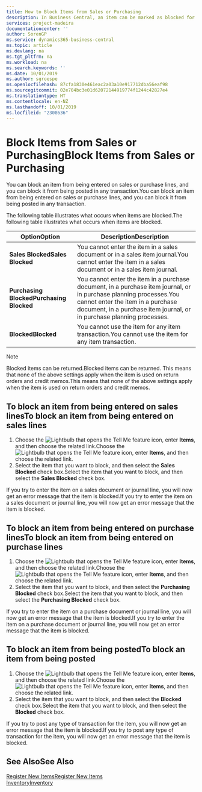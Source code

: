 ```yaml
---
title: How to Block Items from Sales or Purchasing
description: In Business Central, an item can be marked as blocked for sales, blocked for purchase, or blocked for all purposes.
services: project-madeira
documentationcenter: ''
author: SorenGP
ms.service: dynamics365-business-central
ms.topic: article
ms.devlang: na
ms.tgt_pltfrm: na
ms.workload: na
ms.search.keywords: ''
ms.date: 10/01/2019
ms.author: sgroespe
ms.openlocfilehash: 87cfa1830e461eac2a03a10e917712dba56eaf98
ms.sourcegitcommit: 02e704bc3e01d62072144919774f1244c42827e4
ms.translationtype: HT
ms.contentlocale: en-NZ
ms.lasthandoff: 10/01/2019
ms.locfileid: "2308636"
---
```

# <a name="block-items-from-sales-or-purchasing"></a><span data-ttu-id="05081-103">Block Items from Sales or Purchasing</span><span class="sxs-lookup"><span data-stu-id="05081-103">Block Items from Sales or Purchasing</span></span>
<span data-ttu-id="05081-104">You can block an item from being entered on sales or purchase lines, and you can block it from being posted in any transaction.</span><span class="sxs-lookup"><span data-stu-id="05081-104">You can block an item from being entered on sales or purchase lines, and you can block it from being posted in any transaction.</span></span>  

<span data-ttu-id="05081-105">The following table illustrates what occurs when items are blocked.</span><span class="sxs-lookup"><span data-stu-id="05081-105">The following table illustrates what occurs when items are blocked.</span></span>  

|<span data-ttu-id="05081-106">Option</span><span class="sxs-lookup"><span data-stu-id="05081-106">Option</span></span>|<span data-ttu-id="05081-107">Description</span><span class="sxs-lookup"><span data-stu-id="05081-107">Description</span></span>|  
|--------------------|------------|  
|<span data-ttu-id="05081-108">**Sales Blocked**</span><span class="sxs-lookup"><span data-stu-id="05081-108">**Sales Blocked**</span></span>|<span data-ttu-id="05081-109">You cannot enter the item in a sales document or in a sales item journal.</span><span class="sxs-lookup"><span data-stu-id="05081-109">You cannot enter the item in a sales document or in a sales item journal.</span></span>|  
|<span data-ttu-id="05081-110">**Purchasing Blocked**</span><span class="sxs-lookup"><span data-stu-id="05081-110">**Purchasing Blocked**</span></span>|<span data-ttu-id="05081-111">You cannot enter the item in a purchase document, in a purchase item journal, or in purchase planning processes.</span><span class="sxs-lookup"><span data-stu-id="05081-111">You cannot enter the item in a purchase document, in a purchase item journal, or in purchase planning processes.</span></span>|  
|<span data-ttu-id="05081-112">**Blocked**</span><span class="sxs-lookup"><span data-stu-id="05081-112">**Blocked**</span></span>|<span data-ttu-id="05081-113">You cannot use the item for any item transaction.</span><span class="sxs-lookup"><span data-stu-id="05081-113">You cannot use the item for any item transaction.</span></span>|  

> [!NOTE]
> <span data-ttu-id="05081-114">Blocked items can be returned.</span><span class="sxs-lookup"><span data-stu-id="05081-114">Blocked items can be returned.</span></span> <span data-ttu-id="05081-115">This means that none of the above settings apply when the item is used on return orders and credit memos.</span><span class="sxs-lookup"><span data-stu-id="05081-115">This means that none of the above settings apply when the item is used on return orders and credit memos.</span></span>

## <a name="to-block-an-item-from-being-entered-on-sales-lines"></a><span data-ttu-id="05081-116">To block an item from being entered on sales lines</span><span class="sxs-lookup"><span data-stu-id="05081-116">To block an item from being entered on sales lines</span></span>  

1.  <span data-ttu-id="05081-117">Choose the ![Lightbulb that opens the Tell Me feature](media/ui-search/search_small.png "Tell me what you want to do") icon, enter **Items**, and then choose the related link.</span><span class="sxs-lookup"><span data-stu-id="05081-117">Choose the ![Lightbulb that opens the Tell Me feature](media/ui-search/search_small.png "Tell me what you want to do") icon, enter **Items**, and then choose the related link.</span></span>  
2.  <span data-ttu-id="05081-118">Select the item that you want to block, and then select the **Sales Blocked** check box.</span><span class="sxs-lookup"><span data-stu-id="05081-118">Select the item that you want to block, and then select the **Sales Blocked** check box.</span></span>  

<span data-ttu-id="05081-119">If you try to enter the item on a sales document or journal line, you will now get an error message that the item is blocked.</span><span class="sxs-lookup"><span data-stu-id="05081-119">If you try to enter the item on a sales document or journal line, you will now get an error message that the item is blocked.</span></span>

## <a name="to-block-an-item-from-being-entered-on-purchase-lines"></a><span data-ttu-id="05081-120">To block an item from being entered on purchase lines</span><span class="sxs-lookup"><span data-stu-id="05081-120">To block an item from being entered on purchase lines</span></span>  

1.  <span data-ttu-id="05081-121">Choose the ![Lightbulb that opens the Tell Me feature](media/ui-search/search_small.png "Tell me what you want to do") icon, enter **Items**, and then choose the related link.</span><span class="sxs-lookup"><span data-stu-id="05081-121">Choose the ![Lightbulb that opens the Tell Me feature](media/ui-search/search_small.png "Tell me what you want to do") icon, enter **Items**, and then choose the related link.</span></span>  
2.  <span data-ttu-id="05081-122">Select the item that you want to block, and then select the **Purchasing Blocked** check box.</span><span class="sxs-lookup"><span data-stu-id="05081-122">Select the item that you want to block, and then select the **Purchasing Blocked** check box.</span></span>  

<span data-ttu-id="05081-123">If you try to enter the item on a purchase document or journal line, you will now get an error message that the item is blocked.</span><span class="sxs-lookup"><span data-stu-id="05081-123">If you try to enter the item on a purchase document or journal line, you will now get an error message that the item is blocked.</span></span>

## <a name="to-block-an-item-from-being-posted"></a><span data-ttu-id="05081-124">To block an item from being posted</span><span class="sxs-lookup"><span data-stu-id="05081-124">To block an item from being posted</span></span>
1. <span data-ttu-id="05081-125">Choose the ![Lightbulb that opens the Tell Me feature](media/ui-search/search_small.png "Tell me what you want to do") icon, enter **Items**, and then choose the related link.</span><span class="sxs-lookup"><span data-stu-id="05081-125">Choose the ![Lightbulb that opens the Tell Me feature](media/ui-search/search_small.png "Tell me what you want to do") icon, enter **Items**, and then choose the related link.</span></span>
2. <span data-ttu-id="05081-126">Select the item that you want to block, and then select the **Blocked** check box.</span><span class="sxs-lookup"><span data-stu-id="05081-126">Select the item that you want to block, and then select the **Blocked** check box.</span></span>

<span data-ttu-id="05081-127">If you try to post any type of transaction for the item, you will now get an error message that the item is blocked.</span><span class="sxs-lookup"><span data-stu-id="05081-127">If you try to post any type of transaction for the item, you will now get an error message that the item is blocked.</span></span>

## <a name="see-also"></a><span data-ttu-id="05081-128">See Also</span><span class="sxs-lookup"><span data-stu-id="05081-128">See Also</span></span>  
[<span data-ttu-id="05081-129">Register New Items</span><span class="sxs-lookup"><span data-stu-id="05081-129">Register New Items</span></span>](inventory-how-register-new-items.md)  
[<span data-ttu-id="05081-130">Inventory</span><span class="sxs-lookup"><span data-stu-id="05081-130">Inventory</span></span>](inventory-manage-inventory.md)  
